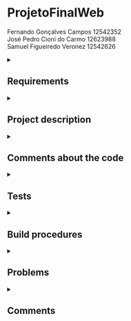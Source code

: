 # ProjetoFinalWeb

Fernando Gonçalves Campos 12542352 <br>
José Pedro Cioni do Carmo 12623988 <br>
Samuel Figueiredo Veronez 12542626

<!--Requirements-->
<details>
<summary>
  
## Requirements
  
</summary>
  
  ### New Requirements
  
  1. Button to change the page color(Dark mode) <br>

  ### Basis Requirements

  2. The system must have 2 types of users: Clients and Administrators<br>

  3. Administrators are responsible for registering/managing administrators, customers, and products/services provided. The application already comes with an account admin with password admin.<br>

  4. Customers are users who access the system to buy products/services.<br>

  5. The admin record includes, at least: name, id, phone, email.<br>

  6. Each customer's record includes, at least: name, id, address, phone, email<br>

  7. Product/services records include, at least: name, id, photo, description, price, quantity (in stock), quantity sold.<br>

  8. Your store may sell products, services or both (you decide)<br>

  9. Selling Products (or services): Products are selected, their quantity chosen, and are included in a cart. Products are purchased using a credit card number (any number is accepted by the system). The quantity of product sold is subtracted from the quantity in stock and added to the quantity sold. Carts are emptied only on payment or by customers.<br>

  10. Product/Service Management: Administrators can create/update/read/delete (crud) new products and services. For example, they can change the stock quantity.<br>

  11. Your functionality: Create a functionality that is specific to your application. It does not have to be something complicated. For instance, if you are selling cars, you may allow users to use an accelerator to hear how each car engine roars up and down.<br>
  
  12. The system must provide accessibility requirements and provide good usability. The system must be responsive, meaning that it should complete assigned tasks within a reasonable time.<br>

</details>

<!--Project description-->
<details>
<summary>

## Project description

</summary>
  
  1. Os arquivos .css utilizam como cor uma váriavel, que é decidida que pode ter seu valor "invertido" utilizando o botão de Dark Mode

</details>

<!--Comments about the code-->
<details>
<summary>

## Comments about the code

</summary>

O método utilizado para passagem de estados entre as diferentes páginas do site não é ideal para projetos grandes, por questões de performance e de manutenção,
mas como o projeto é pequeno, passar todos os estados juntos facilita debugar o código e para fazer modificações

</details>

<!--Tests-->
<details>
<summary>

## Tests

</summary>

### Test plan

### Test results

</details>

<!--Build procedures-->
<details>
<summary>

## Build procedures

</summary>

É preciso ter o node.js instalado (eu acho): https://nodejs.org/en
a versão utilizada foi a 18.16

Para abrir o site, deve-se abrir o diretório do react (lojaonline) no terminal e rodar o comando "npm start".

</details>

<!--Problems-->
<details>
<summary>

## Problems

</summary>

</details>

<!--Comments-->
<details>
<summary>

## Comments

</summary>

Caso se deseje verificar os estados do site pode-se alterar o tema, além de alterar o tema o botão também irá imprimir o objeto que salva os estados no console.

</details>
